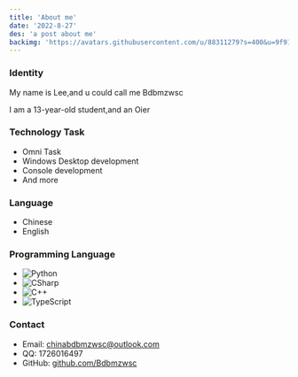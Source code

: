 ```yaml
---
title: 'About me'
date: '2022-8-27'
des: 'a post about me'
backimg: 'https://avatars.githubusercontent.com/u/88311279?s=400&u=9f913b319c2cf39977f8ca5e54d07052ca9d99c0&v=4'
---
```


### Identity
My name is Lee,and u could call me Bdbmzwsc

I am a 13-year-old student,and an Oier

### Technology Task
- Omni Task
- Windows Desktop development
- Console development
- And more

### Language
- Chinese
- English

### Programming Language
- ![Python](https://img.shields.io/badge/-Python-blue?style=for-the-badge&logo=appveyor)
- ![CSharp](https://img.shields.io/badge/-CSharp-green?style=for-the-badge&logo=appveyor)
- ![C++](https://img.shields.io/badge/-C++-yellow?style=for-the-badge&logo=appveyor)
- ![TypeScript](https://img.shields.io/badge/-TypeScript-blue?style=for-the-badge&logo=appveyor)

### Contact
- Email: [chinabdbmzwsc@outlook.com](mailto:chinabdbmzwsc@outlook.com)
- QQ: 1726016497
- GitHub: [github.com/Bdbmzwsc](https://github.com/Bdbmzwsc)